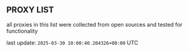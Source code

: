 ## PROXY LIST

all proxies in this list were collected from open sources and tested for functionality

last update: `2025-03-30 10:00:40.204326+00:00` UTC